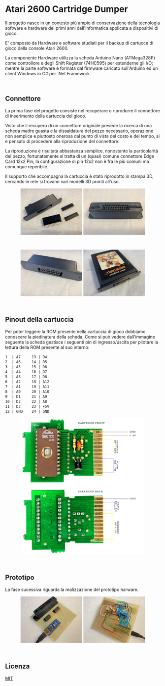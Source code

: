 ﻿# Atari 2600 Cartridge Dumper

Il progetto nasce in un contesto più ampio di conservazione della tecnologia software e hardware dei primi anni dell'informatica applicata a dispositivi di gioco.

E' composto da Hardware e software studiati per il backup di cartucce di gioco della console Atari 2600.

La componente Hardware utilizza la scheda Arduino Nano (ATMega328P) come controllore e degli Shift Register (74HC595) per estenderne gli I/O; mentre la parte software è formata dal firmware caricato sull'Arduino ed un client Windows in C# per .Net Framework.

<br/>

## Connettore
La prima fase del progetto consiste nel recuperare o riprodurre il connettore di inserimento della cartuccia del gioco.

Visto che il recupero di un connettore originale prevede la ricerca di una scheda madre guasta e la dissaldatura del pezzo necessario, operazione non semplice e piuttosto onerosa dal punto di vista del costo e del tempo, si è pensato di procedere alla riproduzione del connettore.

La riproduzione è risultata abbastanza semplice, nonostante la particolarità del pezzo, fortunatamente si tratta di un (quasi) comune connettore Edge Card 12x2 Pin; la configurazione di pin 12x2 non è fra le più comuni ma comunque reperibile.

Il supporto che accompagna la cartuccia è stato riprodotto in stampa 3D, cercando in rete si trovano vari modelli 3D pronti all'uso.

<p align="center" width="100%">
	<img src="https://github.com/DrVector-000/A2600-Cartridge-Dumper/blob/main/Images/Connettore_1.JPG" alt="Connettore" width="200"/>
	<img src="https://github.com/DrVector-000/A2600-Cartridge-Dumper/blob/main/Images/Connettore_2.JPG" alt="Connettore" width="200"/>
</p>
<br/>
<p align="center" width="100%">
	<img src="https://github.com/DrVector-000/A2600-Cartridge-Dumper/blob/main/Images/Connettore_3.JPG" alt="Connettore" width="200"/>
	<img src="https://github.com/DrVector-000/A2600-Cartridge-Dumper/blob/main/Images/Connettore_4.JPG" alt="Connettore" width="200"/>
</p>
<br/>

## Pinout della cartuccia

Per poter leggere la ROM presente nella cartuccia di gioco dobbiamo conoscere la piedinatura della scheda. Come si può vedere dall'immagine seguente la scheda gestisce i seguenti pin di ingresso/uscita per pilotare la lettura della ROM presente al suo interno:

	1  | A7		13 | D4
	2  | A6		14 | D5
	3  | A5		15 | D6
	4  | A4		16 | D7
	5  | A3		17 | D8
	6  | A2		18 | A12
	7  | A1		19 | A11
	8  | A0		20 | A10
	9  | D1		21 | A9
	10 | D2		22 | A8
	11 | D3		23 | +5V 
	12 | GND	24 | GND

<p align="center" width="100%">
	<img src="https://github.com/DrVector-000/A2600-Cartridge-Dumper/blob/main/Images/A2600%20Cartridge%20Pinout.jpg" alt="Cartridge pinout" width="400"/>
</p>
<br/>

## Prototipo
La fase sucessiva riguarda la realizzazione del prototipo harware.

<p align="center" width="100%">
	<img src="https://github.com/DrVector-000/A2600-Cartridge-Dumper/blob/main/Images/Prototipo_4.JPG" alt="Connettore" width="200"/>
	<img src="https://github.com/DrVector-000/A2600-Cartridge-Dumper/blob/main/Images/Prototipo_5.JPG" alt="Connettore" width="200"/>
</p>
<br/>

## Licenza
[MIT](https://github.com/DrVector-000/A2600-Cartridge-Dumper/blob/main/LICENSE)
